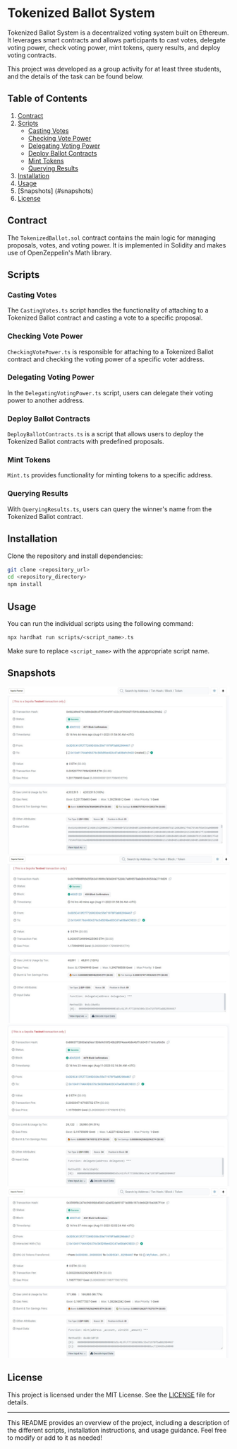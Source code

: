 # Tokenized Ballot System

Tokenized Ballot System is a decentralized voting system built on Ethereum. It leverages smart contracts and allows participants to cast votes, delegate voting power, check voting power, mint tokens, query results, and deploy voting contracts.

This project was developed as a group activity for at least three students, and the details of the task can be found below.

## Table of Contents

1. [Contract](#contract)
2. [Scripts](#scripts)
   - [Casting Votes](#casting-votes)
   - [Checking Vote Power](#checking-vote-power)
   - [Delegating Voting Power](#delegating-voting-power)
   - [Deploy Ballot Contracts](#deploy-ballot-contracts)
   - [Mint Tokens](#mint-tokens)
   - [Querying Results](#querying-results)
3. [Installation](#installation)
4. [Usage](#usage)
5. [Snapshots] (#snapshots)
6. [License](#license)

## Contract

The `TokenizedBallot.sol` contract contains the main logic for managing proposals, votes, and voting power. It is implemented in Solidity and makes use of OpenZeppelin's Math library.

## Scripts

### Casting Votes

The `CastingVotes.ts` script handles the functionality of attaching to a Tokenized Ballot contract and casting a vote to a specific proposal.

### Checking Vote Power

`CheckingVotePower.ts` is responsible for attaching to a Tokenized Ballot contract and checking the voting power of a specific voter address.

### Delegating Voting Power

In the `DelegatingVotingPower.ts` script, users can delegate their voting power to another address.

### Deploy Ballot Contracts

`DeployBallotContracts.ts` is a script that allows users to deploy the Tokenized Ballot contracts with predefined proposals.

### Mint Tokens

`Mint.ts` provides functionality for minting tokens to a specific address.

### Querying Results

With `QueryingResults.ts`, users can query the winner's name from the Tokenized Ballot contract.

## Installation

Clone the repository and install dependencies:

```bash
git clone <repository_url>
cd <repository_directory>
npm install
```

## Usage

You can run the individual scripts using the following command:

```bash
npx hardhat run scripts/<script_name>.ts
```

Make sure to replace `<script_name>` with the appropriate script name.

## Snapshots

![Contract creation](Snapshots/contract%20creation.jpg)
![Delegate](Snapshots/delegate.jpg)
![Delegate 2](Snapshots/delegate2.jpg)
![Mint](Snapshots/mint.jpg)

## License

This project is licensed under the MIT License. See the [LICENSE](LICENSE) file for details.

---

This README provides an overview of the project, including a description of the different scripts, installation instructions, and usage guidance. Feel free to modify or add to it as needed!
